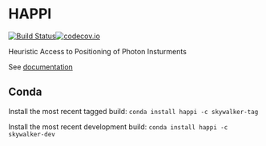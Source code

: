 HAPPI 
=====
[![Build Status](https://travis-ci.org/slaclab/happi.svg?branch=master)](https://travis-ci.org/slaclab/happi)[![codecov.io](https://codecov.io/github/slaclab/happi/coverage.svg?branch=master)](https://codecov.io/github/slaclab/happi?branch=master)

Heuristic Access to Positioning of Photon Insturments

See [documentation](https://pswww.slac.stanford.edu/swdoc/releases/happi/current)

## Conda

Install the most recent tagged build: `conda install happi -c skywalker-tag`

Install the most recent development build: `conda install happi -c skywalker-dev`

